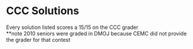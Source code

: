 # CCC Solutions
Every solution listed scores a 15/15 on the CCC grader
<br>
**note 2010 seniors were graded in DMOJ because CEMC did not provide the grader for that contest
